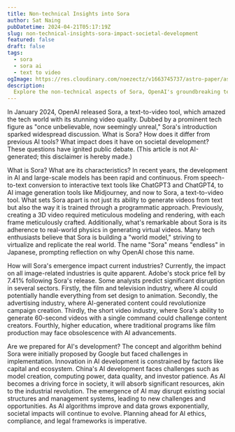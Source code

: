 ```yaml
---
title: Non-technical Insights into Sora
author: Sat Naing
pubDatetime: 2024-04-21T05:17:19Z
slug: non-technical-insights-sora-impact-societal-development
featured: false
draft: false
tags:
  - sora
  - sora ai
  - text to video
ogImage: https://res.cloudinary.com/noezectz/v1663745737/astro-paper/astropaper-x-forestry-og_kqfwp0.png
description:
  Explore the non-technical aspects of Sora, OpenAI's groundbreaking text-to-video tool, and its potential impact on various industries and societal development. Delve into Sora's unique characteristics, its implications for sectors like film, advertising, and education, and the challenges posed by AI's rapid advancement. Join the discussion on AI's future and our readiness for its transformative effects.
---
```


In January 2024, OpenAI released Sora, a text-to-video tool, which amazed the tech world with its stunning video quality. Dubbed by a prominent tech figure as "once unbelievable, now seemingly unreal," Sora's introduction sparked widespread discussion. What is Sora? How does it differ from previous AI tools? What impact does it have on societal development? These questions have ignited public debate. (This article is not AI-generated; this disclaimer is hereby made.)

What is Sora? What are its characteristics?
In recent years, the development in AI and large-scale models has been rapid and continuous. From speech-to-text conversion to interactive text tools like ChatGPT3 and ChatGPT4, to AI image generation tools like Midjourney, and now to Sora, a text-to-video tool. What sets Sora apart is not just its ability to generate videos from text but also the way it is trained through a programmatic approach. Previously, creating a 3D video required meticulous modeling and rendering, with each frame meticulously crafted. Additionally, what's remarkable about Sora is its adherence to real-world physics in generating virtual videos. Many tech enthusiasts believe that Sora is building a "world model," striving to virtualize and replicate the real world. The name "Sora" means "endless" in Japanese, prompting reflection on why OpenAI chose this name.

How will Sora's emergence impact current industries?
Currently, the impact on all image-related industries is quite apparent. Adobe's stock price fell by 7.41% following Sora's release. Some analysts predict significant disruption in several sectors. Firstly, the film and television industry, where AI could potentially handle everything from set design to animation. Secondly, the advertising industry, where AI-generated content could revolutionize campaign creation. Thirdly, the short video industry, where Sora's ability to generate 60-second videos with a single command could challenge content creators. Fourthly, higher education, where traditional programs like film production may face obsolescence with AI advancements.

Are we prepared for AI's development?
The concept and algorithm behind Sora were initially proposed by Google but faced challenges in implementation. Innovation in AI development is constrained by factors like capital and ecosystem. China's AI development faces challenges such as model creation, computing power, data quality, and investor patience. As AI becomes a driving force in society, it will absorb significant resources, akin to the industrial revolution. The emergence of AI may disrupt existing social structures and management systems, leading to new challenges and opportunities. As AI algorithms improve and data grows exponentially, societal impacts will continue to evolve. Planning ahead for AI ethics, compliance, and legal frameworks is imperative.





